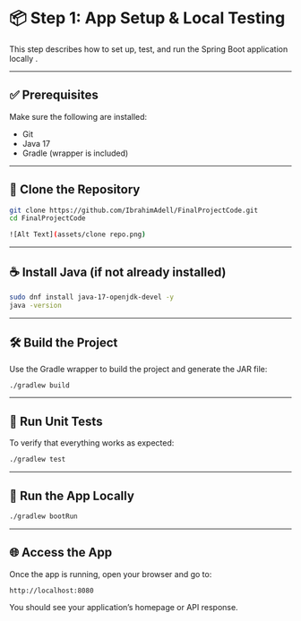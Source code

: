 # 📦 Step 1: App Setup & Local Testing 

This step describes how to set up, test, and run the Spring Boot application locally .

---

## ✅ Prerequisites

Make sure the following are installed:

- Git
- Java 17
- Gradle (wrapper is included)

---

## 🧾 Clone the Repository

```bash
git clone https://github.com/IbrahimAdell/FinalProjectCode.git
cd FinalProjectCode

![Alt Text](assets/clone repo.png)
```

---

## ☕ Install Java (if not already installed)

```bash
sudo dnf install java-17-openjdk-devel -y
java -version
```

---

## 🛠 Build the Project

Use the Gradle wrapper to build the project and generate the JAR file:

```bash
./gradlew build
```

---

## 🧪 Run Unit Tests

To verify that everything works as expected:

```bash
./gradlew test
```


---

## 🚀 Run the App Locally

```bash
./gradlew bootRun
```



---

## 🌐 Access the App

Once the app is running, open your browser and go to:

```
http://localhost:8080
```

You should see your application’s homepage or API response.
